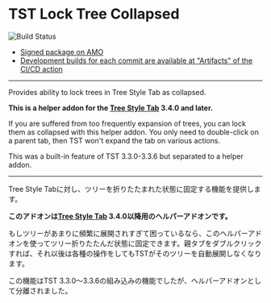 # TST Lock Tree Collapsed

![Build Status](https://github.com/piroor/tst-lock-tree-collapsed/actions/workflows/main.yml/badge.svg?branch=trunk)

* [Signed package on AMO](https://addons.mozilla.org/firefox/addon/tst-lock-tree-collapsed/)
* [Development builds for each commit are available at "Artifacts" of the CI/CD action](https://github.com/piroor/tst-lock-tree-collapsed/actions?query=workflow%3ACI%2FCD)

----

Provides ability to lock trees in Tree Style Tab  as collapsed.

<strong>This is a helper addon for the <a href="https://addons.mozilla.org/firefox/addon/tree-style-tab/">Tree Style Tab</a> 3.4.0 and later.</strong>

If you are suffered from too frequently expansion of trees, you can lock them as collapsed with this helper addon. You only need to double-click on a parent tab, then TST won't expand the tab on various actions.

This was a built-in feature of TST 3.3.0-3.3.6 but separated to a helper addon.

----

Tree Style Tabに対し、ツリーを折りたたまれた状態に固定する機能を提供します。

<strong>このアドオンは<a href="https://addons.mozilla.org/firefox/addon/tree-style-tab/">Tree Style Tab</a> 3.4.0以降用のヘルパーアドオンです。</strong>

もしツリーがあまりに頻繁に展開されすぎて困っているなら、このヘルパーアドオンを使ってツリー折りたたんだ状態に固定できます。親タブをダブルクリックすれば、それ以後は各種の操作をしてもTSTがそのツリーを自動展開しなくなります。

この機能はTST 3.3.0～3.3.6の組み込みの機能でしたが、ヘルパーアドオンとして分離されました。
